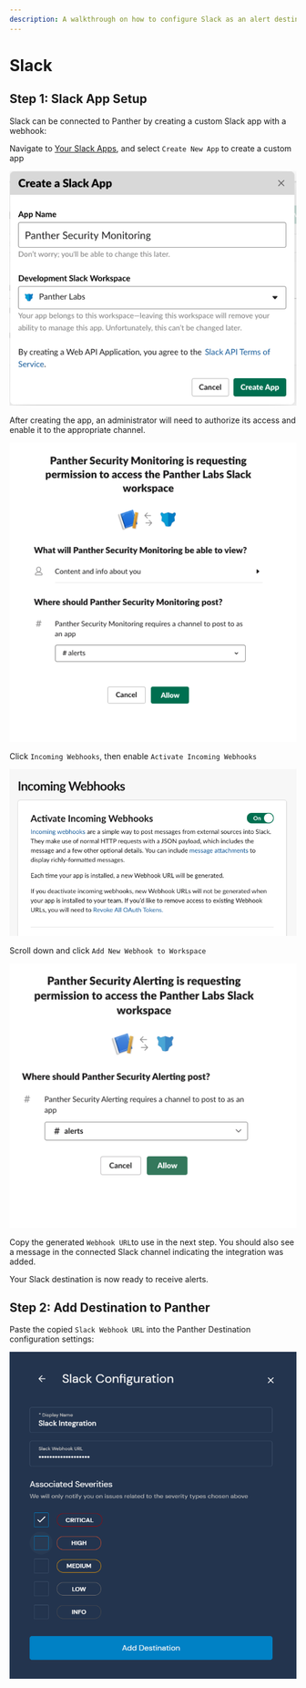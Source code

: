 ```yaml
---
description: A walkthrough on how to configure Slack as an alert destination
---
```


# Slack

## Step 1: Slack App Setup

Slack can be connected to Panther by creating a custom Slack app with a webhook:

Navigate to [Your Slack Apps](https://api.slack.com/apps), and select `Create New App` to create a custom app

![](../.gitbook/assets/destinations/slack1.png)

After creating the app, an administrator will need to authorize its access and enable it to the appropriate channel.

![](../.gitbook/assets/destinations/slack2.png)

Click `Incoming Webhooks`, then enable `Activate Incoming Webhooks`

![](../.gitbook/assets/destinations/slack3.png)

Scroll down and click `Add New Webhook to Workspace`

![](../.gitbook/assets/destinations/slack4.png)

Copy the generated `Webhook URL`to use in the next step. You should also see a message in the connected Slack channel indicating the integration was added.

Your Slack destination is now ready to receive alerts.

## Step 2: Add Destination to Panther

Paste the copied `Slack Webhook URL` into the Panther Destination configuration settings:

![](../.gitbook/assets/destinations/slack-panther.png)
